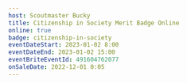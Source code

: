 ```yaml
---
host: Scoutmaster Bucky
title: Citizenship in Society Merit Badge Online
online: true
badge: citizenship-in-society
eventDateStart: 2023-01-02 8:00
eventDateEnd: 2023-01-02 15:00
eventBriteEventId: 491604762077
onSaleDate: 2022-12-01 0:05
---
```

